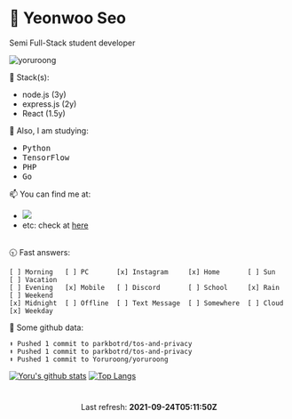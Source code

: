 # 👋 Yeonwoo Seo
Semi Full-Stack student developer

<img src="https://komarev.com/ghpvc/?username=yoruroong&label=Profile%20views&color=0e75b6&style=flat" alt="yoruroong" />

🌱 Stack(s):
- node.js (3y)
- express.js (2y)
- React (1.5y)

💨 Also, I am studying:
- <samp>Python</samp>
- <samp>TensorFlow</samp>
- <samp>PHP</samp>
- <samp>Go</samp>

📫 You can find me at:
<ul>
  <li>
    <a href="https://discord.yoru.pe.kr">
      <img src="https://img.shields.io/badge/-Click-7289da?logo=Discord&logoColor=white&link=https://discord.com" />
    </a>
  </li>
  <li>etc: check at <a href="https://bio.yoru.pe.kr">here</a></li><br/>
</ul>

🕤 Fast answers:
```
[ ] Morning   [ ] PC       [x] Instagram     [x] Home       [ ] Sun    [ ] Vacation
[ ] Evening   [x] Mobile   [ ] Discord       [ ] School     [x] Rain   [ ] Weekend
[x] Midnight  [ ] Offline  [ ] Text Message  [ ] Somewhere  [ ] Cloud  [x] Weekday
```

🎨 Some github data:
```
⬆️ Pushed 1 commit to parkbotrd/tos-and-privacy
⬆️ Pushed 1 commit to parkbotrd/tos-and-privacy
⬆️ Pushed 1 commit to Yoruroong/yoruroong
```

[![Yoru's github stats](https://github-readme-stats.vercel.app/api?username=Yoruroong&show_icons=true&hide_border=true&count_private=true)](https://github.com/Yoruroong)
[![Top Langs](https://github-readme-stats.vercel.app/api/top-langs/?username=anuraghazra&layout=compact)](https://github.com/Yoruroong)

# 
<p align="center">
  Last refresh: 
  <b>2021-09-24T05:11:50Z</b>
</p>
